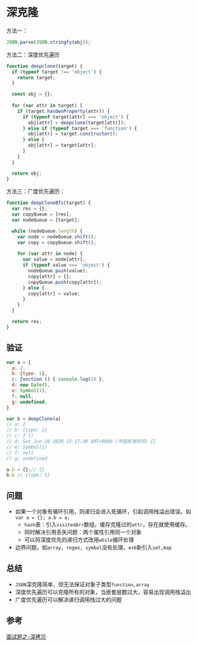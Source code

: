 # 深克隆
方法一：

```js
JSON.parse(JSON.stringfy(obj));
```

方法二：深度优先遍历
```js
function deepclone(target) {
  if (typeof target !== 'object') {
    return target;
  }

  const obj = {};
 
  for (var attr in target) {
    if (target.hasOwnProperty(attr)) {
      if (typeof target[attr] === 'object') {
        obj[attr] = deepclone(target[attr]);
      } else if (typeof target === 'function') {
        obj[attr] = target.constructor();
      } else {
        obj[attr] = target[attr];
      }
    }
  }

  return obj;
}

```

方法三：广度优先遍历：
```js
function deepCloneBfs(target) {
  var res = {};
  var copyQueue = [res];
  var nodeQueue = [target];

  while (nodeQueue.length) {
    var node = nodeQueue.shift();
    var copy = copyQueue.shift();
    
    for (var attr in node) {
      var value = node[attr];
      if (typeof value === 'object') {
        nodeQueue.push(value);
        copy[attr] = {};
        copyQueue.push(copy[attr]);
      } else {
        copy[attr] = value;
      }
    }
  }

  return res;
}

```

## 验证
```js
var a = {
  a: 2,
  b: {type: 1},
  c: ƒunction () { console.log(2) },
  d: new Date(),
  e: Symbol(1),
  f: null,
  g: undefined,
}

var b = deepClone(a)
// a: 2
// b: {type: 1}
// c: ƒ ()
// d: Sat Jun 20 2020 22:17:39 GMT+0800 (中国标准时间) {}
// e: Symbol(1)
// f: null
// g: undefined

a.b = {};// {}
b.b // {type: 1}

```

## 问题
* 如果一个对象有循环引用，则递归会进入死循环，引起调用栈溢出错误。如`var a = {}; a.b = a;`
  - `hash`表：引入`visitedArr`数组，缓存克隆过的`attr`，存在就使用缓存。
  - 同时解决引用丢失问题：两个属性引用同一个对象
  - 可以将深度优先的递归方式改用`while`循环处理
* 边界问题，如`array, regex, symbol`没有处理，`es6`新引入`set,map`

## 总结
* `JSON`深克隆简单，但无法保证对象子类型`function,array`
* 深度优先遍历可以克隆所有的对象，当嵌套层数过大，容易出现调用栈溢出
* 广度优先遍历可以解决递归调用栈过大的问题

## 参考
[面试题之-深拷贝](https://sobird.me/interview-question-deepclone.htm)
